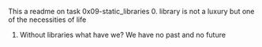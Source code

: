 This a readme on task 0x09-static_libraries
0. library is not a luxury but one of the necessities of life
1. Without libraries what have we? We have no past and no future

